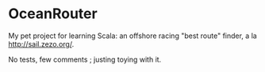 OceanRouter
===========

My pet project for learning Scala: an offshore racing "best route" finder, a la http://sail.zezo.org/.

No tests, few comments ; justing toying with it.
